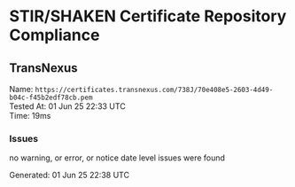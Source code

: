 # STIR/SHAKEN Certificate Repository Compliance

## TransNexus

Name: `https://certificates.transnexus.com/738J/70e408e5-2603-4d49-b04c-f45b2edf78cb.pem`\
Tested At: 01 Jun 25 22:33 UTC\
Time: 19ms

### Issues

no warning, or error, or notice date level issues were found

Generated: 01 Jun 25 22:38 UTC